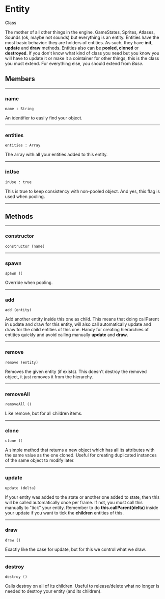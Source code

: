# <i class="fa fa-book"></i> Entity

<span class="label label-info">Class</span>

The mother of all other things in the engine. GameStates, Sprites, Atlases, Sounds (ok, maybe not sounds) but everything is an entity.
Entities have the most basic behavior: they are holders of entities. As such, they have **init, update** and **draw** methods.
Entities also can be **pooled, cloned** or **destroyed**.
If you don't know what kind of class you need but you know you will have to update it or make it a cointainer for other things, this is the class you must extend.
For everything else, you should extend from <i>Base</i>.

## Members

---

### name

    name : String

An identifier to easily find your object.
    
---

### entities

    entities : Array

The array with all your entities added to this entity.    
    
---

### inUse

    inUse : true

This is true to keep consistency with non-pooled object. And yes, this flag is used when pooling.

---

## Methods

---

### constructor

    constructor (name)

---

### spawn

    spawn ()

Override when pooling.

---

### add

    add (entity)

Add another entity inside this one as child. This means that doing callParent in update and draw for this entity,
will also call automatically update and draw for the child entities of this one. 
Handy for creating hierarchies of entities quickly and avoid calling manually **update** and **draw**.
    
---

### remove

    remove (entity)

Removes the given entity (if exists). This doesn't destroy the removed object, it just removes it from the hierarchy.
    
---


### removeAll

    removeAll ()

Like remove, but for all children items.
    
---

### clone

    clone ()

A simple method that returns a new object which has all its attributes with the same value as the one cloned.
Useful for creating duplicated instances of the same object to modify later.
    
---

### update

    update (delta)

If your entity was added to the state or another one added to state, then this will be called automatically once per frame.
If not, you must call this manually to "tick" your entity.
Remember to do **this.callParent(delta)** inside your update if you want to tick the **children** entities of this.
    
---

### draw

    draw ()

Exactly like the case for update, but for this we control what we draw.    
    
---

### destroy

    destroy ()

Calls destroy on all of its children. Useful to release/delete what no longer is needed to destroy your entity (and its children).
    